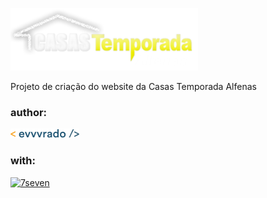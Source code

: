 ![logo Casas Temporadax](/img/_logo100_white.png)

Projeto de criação do website da Casas Temporada Alfenas

### author:

[![evvvrado](/img/_evvvrado34.png)](https://www.linkedin.com/in/evvvrado/)

### with:

[![7seven](/img/_logo7seven.png)](https://7seventrends.com)
